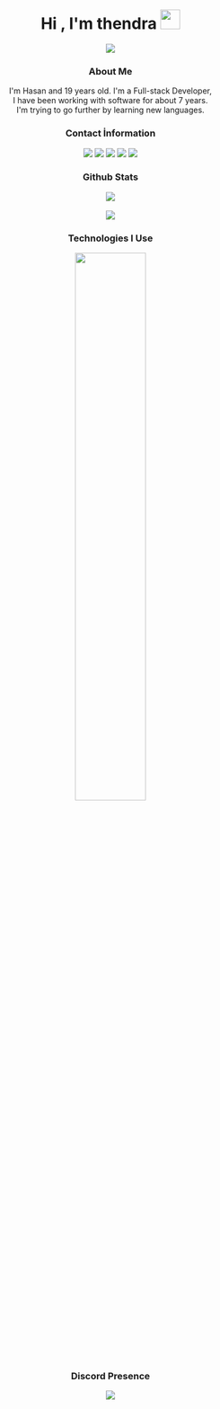 <h1 align="center">Hi , I'm thendra <img src="https://media.giphy.com/media/hvRJCLFzcasrR4ia7z/giphy.gif" width="35"></h1>
<p align="center">
  <a href="https://github.com/DenverCoder1/readme-typing-svg"><img src="https://readme-typing-svg.herokuapp.com?font=Time+New+Roman&color=%2300AF17&size=25&center=true&vCenter=true&width=600&height=100&lines=Full-stack+Developer;@haasanerdem"></a>
</p>

<div align="center">
<h3>About Me</h3>
I'm Hasan and 19 years old. I'm a Full-stack Developer,<br/>
I have been working with software for about 7 years.<br/>
I'm trying to go further by learning new languages.
<h3>Contact İnformation</h3>
<a href="https://discord.com/users/267373400022843393" target"_blank"><img src="https://img.shields.io/badge/Thendra%20-111111.svg?&style=for-the-badge&logo=discord&logoColor=white"></a>
<a href="https://instagram.com/heythendra" target"_blank"><img src="https://img.shields.io/badge/Instagram%20-111111.svg?&style=for-the-badge&logo=instagram&logoColor=white"></a>
<a href="https://open.spotify.com/user/314c4qgsafgrqtpd6tnfandxnkzq" target"_blank"><img src="https://img.shields.io/badge/Spotify%20-111111.svg?&style=for-the-badge&logo=spotify&logoColor=white"></a>
<a href="https://www.youtube.com/channel/UCouorHGsUWdkk0lf39aKSFQ" target"_blank"><img src="https://img.shields.io/badge/youtube%20-111111.svg?&style=for-the-badge&logo=youtube&logoColor=white"></a>
<a href="https://steamcommunity.com/hasanerdem" target"_blank"><img src="https://img.shields.io/badge/Steam%20-111111.svg?&style=for-the-badge&logo=steam&logoColor=white"></a>
</div>

<div align="center">
<h3>Github Stats</h3>
<div><img src="https://komarev.com/ghpvc/?username=justthendrathendra&&label=PROFILE+VIEWS&color=111111"/></br></br>
<img align="center" src="https://github-readme-stats.vercel.app/api?username=justthendra&theme=algolia&show_icons=true"/>
</div>
  
<h3> Technologies I Use</h3>
<img width="50%" align="center" src="https://skillicons.dev/icons?i=js,ts,html,css,discord,dotnet,kotlin,lua,ps,perl,tailwind,bootstrap,react,nextjs,cpp,cs,nodejs,express,python,mysql,mongodb&perline=7"><br>
<br>
<div>
<h3>Discord Presence</h3>
<a align="center" href="https://discord.com/users/267373400022843393"><img src="https://lanyard-profile-readme.vercel.app/api/267373400022843393?borderRadius=25px&bg=#282a36"></a>
</div>
